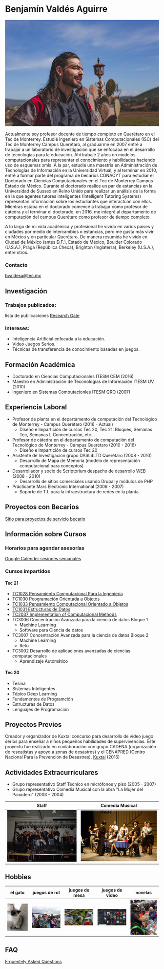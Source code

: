 # Benjamín Valdés Aguirre

<img src="images/foto.jpg" width = 512 height= 348 >

Actualmente soy profesor docente de tiempo completo en Querétaro en el Tec de Monterrey. Estudié Ingeniero en Sistemas Computacionales (ISC) del Tec de Monterrey Campus Querétaro, al graduarme en 2007 entré a trabajar a un laboratorio de investigación que se enfocaba en el desarrollo de tecnologías para la educación. Ahí trabajé 2 años en modelos computacionales para representar el conocimiento y habilidades haciendo uso de esquemas xmls. A la par, estudié una maestría en Administración de Tecnologías de Información en la Universidad Virtual, y al terminar en 2010, entré a formar parte del programa de becarios CONACYT para estudiar el Doctorado en Ciencias Computacionales en el Tec de Monterrey Campus Estado de México. Durante el doctorado realice un par de estancias en la Universidad de Sussex en Reino Unido para realizar un análisis de la forma en la que agentes tutores inteligentes (Intelligent Tutoring Systems) representan información sobre los estudiantes que interactúan con ellos. Mientras estaba en el doctorado comencé a trabajar como profesor de cátedra y al terminar el doctorado, en 2016, me integré al departamento de computación del campus Querétaro como profesor de tiempo completo.

A lo largo de mi vida académica y profesional he vivido en varios países y ciudades por medio de intercambios o estancias, pero me gusta más vivir en México y en particular Querétaro. De manera resumida he vivido en Ciudad de México (antes D.F.), Estado de México, Boulder Colorado (U.S.A.), Praga (República Checa), Brighton (Inglaterra), Berkeley (U.S.A.), entre otros. 

### Contacto
bvaldesa@tec.mx

## Investigación

### Trabajos publicados: 
lista de publicaciones [Research Gate](https://www.researchgate.net/profile/Benjamin-Valdes-2)

### Intereses:

- Inteligencia Artificial enfocada a la educación.
- Video Juegos Serios.
- Técnicas de transferencia de conocimiento basadas en juegos.

## Formación Académica

- Doctorado en Ciencias Computacionales   ITESM CEM (2016)
- Maestro en Administración de Teconologías de Información ITESM UV (2010)
- Ingeniero en Sistemas Computacionles  ITESM QRO (2007)

## Experiencia Laboral

- Profesor de planta en el departamento de computación del Tecnológico de Monterrey - Campus Querétaro (2016 - Actual)
   * Diseño e Impartición de cursos Tec 20, Tec 21: Bloques, Semanas Tec, Semanas I, Concentración, etc...
- Profesor de cátedra en el departamento de computación del Tecnológico de Monterrey - Campus Querétaro (2010 - 2016)
   * Diseño e Impartición de cursos Tec 20
- Asistente de Investigación grupo DASL4LTD Querétaro (2008 - 2010)
   * Desarrollo de Mapa de Memoria (modelo de representación computacional para conceptos)
- Desarrollador y socio de Scriptorium despacho de desarrollo WEB (2008 - 2010)
   * Desarrollo de sitios comerciales usando Drupal y módulos de PHP
- Prácticante Mars Electronic International (2006 - 2007) 
   * Soporte de T.I. para la infraestructura de redes en la planta.

## Proyectos con Becarios

[Sitio para proyectos de servicio becario](https://benjaminva.github.io/Becarios/)

## Información sobre Cursos 

### Horarios para agendar asesorías

[Google Calender sesiones semanales](https://qrgo.page.link/M6HNX)

### Cursos impartidos

#### Tec 21

- [TC1028 Pensamiento Computacional Para la Ingeniería](https://benjaminva.github.io/TC1028-Pensamiento-Computacional-Ingeneria/)
- [TC1030 Peogramación Orientada a Objetos](https://benjaminva.github.io/TC1030/)
- [TC1033 Pensamiento Computacional Orientado a Objetos](https://benjaminva.github.io/TC1033/index.html)
- [TC1031 Estructuras de Datos](https://benjaminva.github.io/TC1031-calendario/)
- [TC2037 Implementation of Computacional Methods](https://benjaminva.github.io/TC2037-Metodos/)
- TC3006  Concentración Avanzada para la ciencia de datos Bloque 1
   * Machine Learning
   * Software para Ciencia de datos
- TC3007  Concentración Avanzada para la ciencia de datos Bloque 2
   *  Machine Learning
   *  Reto
- TC3002  Desarrollo de aplicaciones avanzadas de ciencias computacionales
   *  Aprendizaje Automático
 
#### Tec 20

  - Tesina 
  - Sistemas Inteligentes
  - Tópico Deep Learning
  - Fundamentos de Programción
  - Estructuras de Datos
  - Lenguajes de Programación
  
## Proyectos Previos

Creador y organizador de Kuxtal concurso para desarrollo de video juego serios para enseñar a niños pequeños habilidades de supervivencias. Este proyecto fue realizado en coolaboración con grupo CADENA (organización de rescatistas y apoyo a zonas de desastres) y el CENAPRED (Centro Nacional Para la Prevención de Desastres).   [Kuxtal](http://kuxtalvideojuegos.weebly.com/)  (2016)

## Actividades Extracurriculares

- Grupo representativo Staff Técnico en micrófonos y piso (2005 - 2007) 
- Grupo representativo Comedia Musical con la obra "La Mujer del Panadero" (2003 - 2004) 

| Staff | Comedia Musical |
| :---------: | :---------: |
| ![](images/staff.jpg) | ![](images/pandaero.jpg) |


## Hobbies


| el gato  | juegos de rol | juegos de mesa | juegos de video | novelas |
| :---------: | :---------: |  :---------: | :---------: |  :---------: |
| ![](images/taro.jpg) | ![](images/feria.jpg) | ![](images/vikings.jpg) | ![](images/games.jpg) | ![](images/books.jpg) |

## FAQ
[Frquentely Asked Questions](benjaminva.github.io/FAQ)
